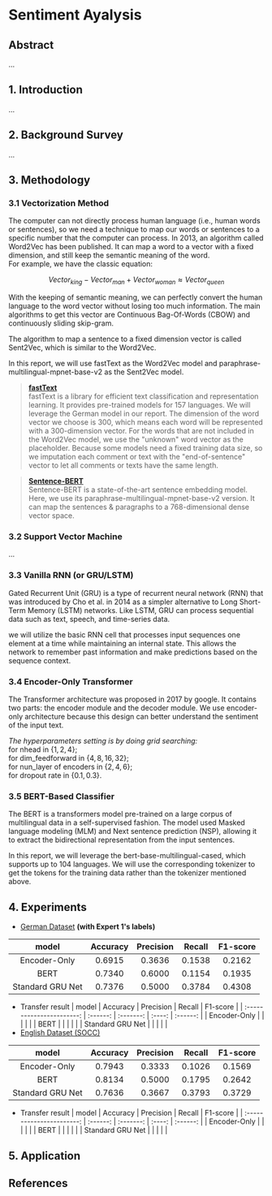 #  Sentiment Ayalysis

## Abstract
...

## 1. Introduction
...

## 2. Background Survey
...

## 3. Methodology

### 3.1 Vectorization Method

The computer can not directly process human language (i.e., human words or sentences), so we need a technique to map our words or sentences to a specific number that the computer can process. In 2013, an algorithm called Word2Vec has been published. It can map a word to a vector with a fixed dimension, and still keep the semantic meaning of the word.  
For example, we have the classic equation: 

$$Vector_{king}-Vector_{man}+Vector_{woman}\approx Vector_{queen}$$

With the keeping of semantic meaning, we can perfectly convert the human language to the word vector without losing too much information. The main algorithms to get this vector are Continuous Bag-Of-Words (CBOW) and continuously sliding skip-gram.

The algorithm to map a sentence to a fixed dimension vector is called Sent2Vec, which is similar to the Word2Vec.

In this report, we will use fastText as the Word2Vec model and paraphrase-multilingual-mpnet-base-v2 as the Sent2Vec model. 

> [**fastText**](https://github.com/facebookresearch/fastText/)  
> fastText is a library for efficient text classification and representation learning. It provides pre-trained models for 157 languages. We will leverage the German model in our report. The dimension of the word vector we choose is 300, which means each word will be represented with a 300-dimension vector. For the words that are not included in the Word2Vec model, we use the "unknown" word vector as the placeholder. Because some models need a fixed training data size, so we imputation each comment or text with the "end-of-sentence" vector to let all comments or texts have the same length.

> [**Sentence-BERT**](https://arxiv.org/abs/1908.10084)  
> Sentence-BERT is a state-of-the-art sentence embedding model. Here, we use its paraphrase-multilingual-mpnet-base-v2 version. It can map the sentences & paragraphs to a 768-dimensional dense vector space.

### 3.2 Support Vector Machine
...


### 3.3 Vanilla RNN (or GRU/LSTM)

Gated Recurrent Unit (GRU) is a type of recurrent neural network (RNN) that was introduced by Cho et al. in 2014 as a simpler alternative to Long Short-Term Memory (LSTM) networks. Like LSTM, GRU can process sequential data such as text, speech, and time-series data.

we will utilize the basic RNN cell that processes input sequences one element at a time while maintaining an internal state. This allows the network to remember past information and make predictions based on the sequence context.

### 3.4 Encoder-Only Transformer

The Transformer architecture was proposed in 2017 by google. It contains two parts: the encoder module and the decoder module. We use encoder-only architecture because this design can better understand the sentiment of the input text.  

_The hyperparameters setting is by doing grid searching:_  
for nhead in $\{ 1,2,4\}$;  
for dim_feedforward in $\{4, 8, 16, 32 \}$;  
for nun_layer of encoders in $\{2, 4, 6 \}$;  
for dropout rate in $\{ 0.1, 0.3 \}$.

### 3.5 BERT-Based Classifier

The BERT is a transformers model pre-trained on a large corpus of multilingual data in a self-supervised fashion. The model used Masked language modeling (MLM) and Next sentence prediction (NSP), allowing it to extract the bidirectional representation from the input sentences. 

In this report, we will leverage the bert-base-multilingual-cased, which supports up to 104 languages. We will use the corresponding tokenizer to get the tokens for the training data rather than the tokenizer mentioned above. 

## 4. Experiments
- [German Dataset](https://github.com/UCSM-DUE/IWG_hatespeech_public) __(with Expert 1's labels)__

|           model           | Accuracy | Precision | Recall | F1-score |
| :-----------------------: | :------: | :-------: | :----: | :------: |
|       Encoder-Only        |  0.6915  |  0.3636   | 0.1538 |  0.2162  |
|           BERT            |  0.7340  |  0.6000   | 0.1154 |  0.1935  |
|       Standard GRU Net    |  0.7376  |  0.5000   | 0.3784 |  0.4308  |
- Transfer result
|           model           | Accuracy | Precision | Recall | F1-score |
| :-----------------------: | :------: | :-------: | :----: | :------: |
|       Encoder-Only        |          |           |        |          |
|           BERT            |          |           |        |          |
|       Standard GRU Net    |          |           |        |          |
- [English Dataset (SOCC)](https://www.kaggle.com/datasets/mtaboada/sfu-opinion-and-comments-corpus-socc) 

|           model           | Accuracy | Precision | Recall | F1-score |
| :-----------------------: | :------: | :-------: | :----: | :------: |
|       Encoder-Only        |  0.7943  |  0.3333   | 0.1026 |  0.1569  |
|           BERT            |  0.8134  |  0.5000   | 0.1795 |  0.2642  |
|       Standard GRU Net    |  0.7636  |  0.3667   | 0.3793 |  0.3729  |
- Transfer result
|           model           | Accuracy | Precision | Recall | F1-score |
| :-----------------------: | :------: | :-------: | :----: | :------: |
|       Encoder-Only        |          |           |        |          |
|           BERT            |          |           |        |          |
|       Standard GRU Net    |          |           |        |          |

## 5. Application



## References
